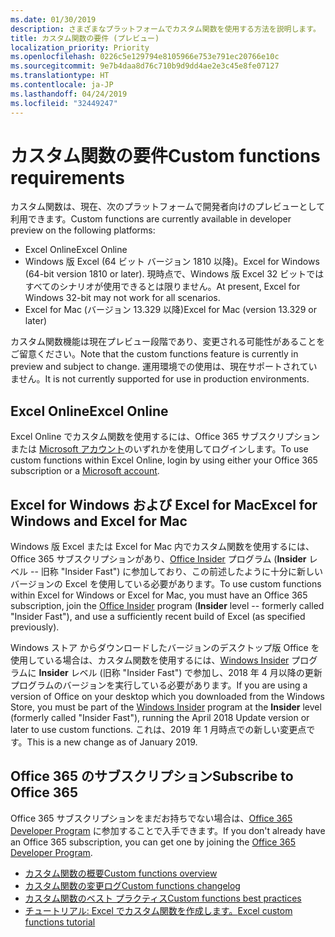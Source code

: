 ```yaml
---
ms.date: 01/30/2019
description: さまざまなプラットフォームでカスタム関数を使用する方法を説明します。
title: カスタム関数の要件 (プレビュー)
localization_priority: Priority
ms.openlocfilehash: 0226c5e129794e8105966e753e791ec20766e10c
ms.sourcegitcommit: 9e7b4daa8d76c710b9d9dd4ae2e3c45e8fe07127
ms.translationtype: HT
ms.contentlocale: ja-JP
ms.lasthandoff: 04/24/2019
ms.locfileid: "32449247"
---
```

# <a name="custom-functions-requirements"></a><span data-ttu-id="b6b6a-103">カスタム関数の要件</span><span class="sxs-lookup"><span data-stu-id="b6b6a-103">Custom functions requirements</span></span>

<span data-ttu-id="b6b6a-104">カスタム関数は、現在、次のプラットフォームで開発者向けのプレビューとして利用できます。</span><span class="sxs-lookup"><span data-stu-id="b6b6a-104">Custom functions are currently available in developer preview on the following platforms:</span></span>

- <span data-ttu-id="b6b6a-105">Excel Online</span><span class="sxs-lookup"><span data-stu-id="b6b6a-105">Excel Online</span></span>
- <span data-ttu-id="b6b6a-106">Windows 版 Excel (64 ビット バージョン 1810 以降)。</span><span class="sxs-lookup"><span data-stu-id="b6b6a-106">Excel for Windows (64-bit version 1810 or later).</span></span> <span data-ttu-id="b6b6a-107">現時点で、Windows 版 Excel 32 ビットではすべてのシナリオが使用できるとは限りません。</span><span class="sxs-lookup"><span data-stu-id="b6b6a-107">At present, Excel for Windows 32-bit may not work for all scenarios.</span></span> 
- <span data-ttu-id="b6b6a-108">Excel for Mac (バージョン 13.329 以降)</span><span class="sxs-lookup"><span data-stu-id="b6b6a-108">Excel for Mac (version 13.329 or later)</span></span>

<span data-ttu-id="b6b6a-109">カスタム関数機能は現在プレビュー段階であり、変更される可能性があることをご留意ください。</span><span class="sxs-lookup"><span data-stu-id="b6b6a-109">Note that the custom functions feature is currently in preview and subject to change.</span></span> <span data-ttu-id="b6b6a-110">運用環境での使用は、現在サポートされていません。</span><span class="sxs-lookup"><span data-stu-id="b6b6a-110">It is not currently supported for use in production environments.</span></span>

## <a name="excel-online"></a><span data-ttu-id="b6b6a-111">Excel Online</span><span class="sxs-lookup"><span data-stu-id="b6b6a-111">Excel Online</span></span>
<span data-ttu-id="b6b6a-112">Excel Online でカスタム関数を使用するには、Office 365 サブスクリプションまたは [Microsoft アカウント](https://account.microsoft.com/account)のいずれかを使用してログインします。</span><span class="sxs-lookup"><span data-stu-id="b6b6a-112">To use custom functions within Excel Online, login by using either your Office 365 subscription or a [Microsoft account](https://account.microsoft.com/account).</span></span> 

## <a name="excel-for-windows-and-excel-for-mac"></a><span data-ttu-id="b6b6a-113">Excel for Windows および Excel for Mac</span><span class="sxs-lookup"><span data-stu-id="b6b6a-113">Excel for Windows and Excel for Mac</span></span>
<span data-ttu-id="b6b6a-114">Windows 版 Excel または Excel for Mac 内でカスタム関数を使用するには、Office 365 サブスクリプションがあり、[Office Insider](https://products.office.com/office-insider) プログラム (**Insider** レベル -- 旧称 "Insider Fast") に参加しており、この前述したように十分に新しいバージョンの Excel を使用している必要があります。</span><span class="sxs-lookup"><span data-stu-id="b6b6a-114">To use custom functions within Excel for Windows or Excel for Mac, you must have an Office 365 subscription, join the [Office Insider](https://products.office.com/office-insider) program (**Insider** level -- formerly called "Insider Fast"), and use a sufficiently recent build of Excel (as specified previously).</span></span>

<span data-ttu-id="b6b6a-115">Windows ストア からダウンロードしたバージョンのデスクトップ版 Office を使用している場合は、カスタム関数を使用するには、[Windows Insider](https://insider.windows.com/) プログラムに **Insider** レベル (旧称 "Insider Fast") で参加し、2018 年 4 月以降の更新プログラムのバージョンを実行している必要があります。</span><span class="sxs-lookup"><span data-stu-id="b6b6a-115">If you are using a version of Office on your desktop which you downloaded from the Windows Store, you must be part of the [Windows Insider](https://insider.windows.com/) program at the **Insider** level (formerly called "Insider Fast"), running the April 2018 Update version or later to use custom functions.</span></span> <span data-ttu-id="b6b6a-116">これは、2019 年 1 月時点での新しい変更点です。</span><span class="sxs-lookup"><span data-stu-id="b6b6a-116">This is a new change as of January 2019.</span></span>

## <a name="subscribe-to-office-365"></a><span data-ttu-id="b6b6a-117">Office 365 のサブスクリプション</span><span class="sxs-lookup"><span data-stu-id="b6b6a-117">Subscribe to Office 365</span></span>
<span data-ttu-id="b6b6a-118">Office 365 サブスクリプションをまだお持ちでない場合は、[Office 365 Developer Program](https://developer.microsoft.com/ja-JP/office/dev-program) に参加することで入手できます。</span><span class="sxs-lookup"><span data-stu-id="b6b6a-118">If you don't already have an Office 365 subscription, you can get one by joining the [Office 365 Developer Program](https://developer.microsoft.com/ja-JP/office/dev-program).</span></span>


* [<span data-ttu-id="b6b6a-119">カスタム関数の概要</span><span class="sxs-lookup"><span data-stu-id="b6b6a-119">Custom functions overview</span></span>](custom-functions-overview.md)
* [<span data-ttu-id="b6b6a-120">カスタム関数の変更ログ</span><span class="sxs-lookup"><span data-stu-id="b6b6a-120">Custom functions changelog</span></span>](custom-functions-changelog.md)
* [<span data-ttu-id="b6b6a-121">カスタム関数のベスト プラクティス</span><span class="sxs-lookup"><span data-stu-id="b6b6a-121">Custom functions best practices</span></span>](custom-functions-best-practices.md)
* [<span data-ttu-id="b6b6a-122">チュートリアル: Excel でカスタム関数を作成します。</span><span class="sxs-lookup"><span data-stu-id="b6b6a-122">Excel custom functions tutorial</span></span>](../tutorials/excel-tutorial-create-custom-functions.md)
